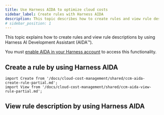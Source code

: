 ```yaml
---
title: Use Harness AIDA to optimize cloud costs 
sidebar_label: Create rules with Harness AIDA   
description: This topic describes how to create rules and view rule descriptions by using Harness AI Development Assistant (AIDA).
# sidebar_position: 1
---
```


This topic explains how to create rules and view rule descriptions by using Harness AI Development Assistant (AIDA:tm:).

You must [enable AIDA in your Harness account](/docs/platform/Harness-AIDA/aida-overview#enable-aida) to access this functionality.

## Create a rule by using Harness AIDA

```mdx-code-block
import Create from '/docs/cloud-cost-management/shared/ccm-aida-create-rule-partial.md';
import View from '/docs/cloud-cost-management/shared/ccm-aida-view-rule-partial.md';
```

<Create />

## View rule description by using Harness AIDA

<View />
